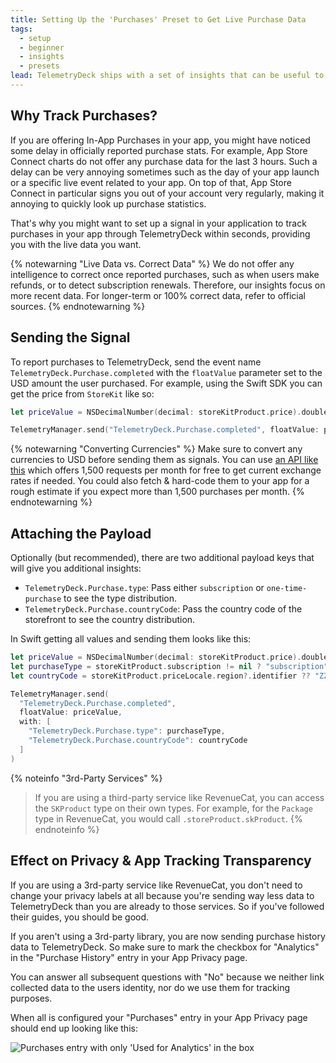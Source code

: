 ```yaml
---
title: Setting Up the 'Purchases' Preset to Get Live Purchase Data
tags:
  - setup
  - beginner
  - insights
  - presets
lead: TelemetryDeck ships with a set of insights that can be useful to track your revenue within the last few hours with live purchase data. Here's how to set them up.
---
```


## Why Track Purchases?

If you are offering In-App Purchases in your app, you might have noticed some delay in officially reported purchase stats. For example, App Store Connect charts do not offer any purchase data for the last 3 hours. Such a delay can be very annoying sometimes such as the day of your app launch or a specific live event related to your app. On top of that, App Store Connect in particular signs you out of your account very regularly, making it annoying to quickly look up purchase statistics.

That's why you might want to set up a signal in your application to track purchases in your app through TelemetryDeck within seconds, providing you with the live data you want.

{% notewarning "Live Data vs. Correct Data" %}
We do not offer any intelligence to correct once reported purchases, such as when users make refunds, or to detect subscription renewals. Therefore, our insights focus on more recent data. For longer-term or 100% correct data, refer to official sources.
{% endnotewarning %}


## Sending the Signal

To report purchases to TelemetryDeck, send the event name `TelemetryDeck.Purchase.completed` with the `floatValue` parameter set to the USD amount the user purchased. For example, using the Swift SDK you can get the price from `StoreKit` like so:

```swift
let priceValue = NSDecimalNumber(decimal: storeKitProduct.price).doubleValue

TelemetryManager.send("TelemetryDeck.Purchase.completed", floatValue: priceValue)
```

{% notewarning "Converting Currencies" %}
Make sure to convert any currencies to USD before sending them as signals. You can use [an API like this](https://www.exchangerate-api.com/docs/standard-requests) which offers 1,500 requests per month for free to get current exchange rates if needed. You could also fetch & hard-code them to your app for a rough estimate if you expect more than 1,500 purchases per month.
{% endnotewarning %}


## Attaching the Payload

Optionally (but recommended), there are two additional payload keys that will give you additional insights:

* `TelemetryDeck.Purchase.type`: Pass either `subscription` or `one-time-purchase` to see the type distribution.
* `TelemetryDeck.Purchase.countryCode`: Pass the country code of the storefront to see the country distribution.

In Swift getting all values and sending them looks like this:

```swift
let priceValue = NSDecimalNumber(decimal: storeKitProduct.price).doubleValue
let purchaseType = storeKitProduct.subscription != nil ? "subscription" : "one-time-purchase"
let countryCode = storeKitProduct.priceLocale.region?.identifier ?? "ZZ"

TelemetryManager.send(
  "TelemetryDeck.Purchase.completed",
  floatValue: priceValue,
  with: [
    "TelemetryDeck.Purchase.type": purchaseType,
    "TelemetryDeck.Purchase.countryCode": countryCode
  ]
)
```

{% noteinfo "3rd-Party Services" %}
> If you are using a third-party service like RevenueCat, you can access the `SKProduct` type on their own types. For example, for the `Package` type in RevenueCat, you would call `.storeProduct.skProduct`.
{% endnoteinfo %}


## Effect on Privacy & App Tracking Transparency

If you are using a 3rd-party service like RevenueCat, you don't need to change your privacy labels at all because you're sending way less data to TelemetryDeck than you are already to those services. So if you've followed their guides, you should be good.

If you aren't using a 3rd-party library, you are now sending purchase history data to TelemetryDeck. So make sure to mark the checkbox for "Analytics" in the "Purchase History" entry in your App Privacy page.

You can answer all subsequent questions with "No" because we neither link collected data to the users identity, nor do we use them for tracking purposes.

When all is configured your "Purchases" entry in your App Privacy page should end up looking like this:

![Purchases entry with only 'Used for Analytics' in the box](/docs/images/purchases-privacy-box.png)
